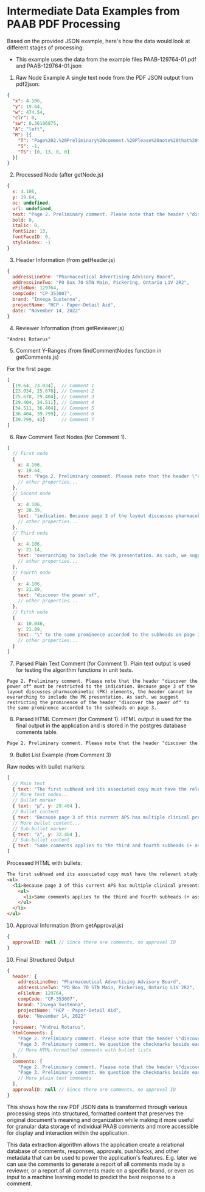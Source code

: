 # Intermediate Data Examples from PAAB PDF Processing #

Based on the provided JSON example, here's how the data would look at different stages of processing:

- This example uses the data from the example files PAAB-129764-01.pdf and PAAB-129764-01.json

1. Raw Node Example
A single text node from the PDF JSON output from pdf2json:

```json
{
  "x": 4.106,
  "y": 19.64,
  "w": 474.54,
  "clr": 0,
  "sw": 0.36196875,
  "A": "left",
  "R": [{
    "T": "Page%202.%20Preliminary%20comment.%20Please%20note%20that%20the%20header%20%22discover%20the%20power%20of%22%20must%20be%20restricted%20to%20the",
    "S": -1,
    "TS": [0, 13, 0, 0]
  }]
}
```

2. Processed Node (after getNode.js)

```javascript
{
  x: 4.106,
  y: 19.64,
  oc: undefined,
  url: undefined,
  text: "Page 2. Preliminary comment. Please note that the header \"discover the power of\" must be restricted to the",
  bold: 0,
  italic: 0,
  fontSize: 13,
  fontFaceID: 0,
  styleIndex: -1
}
```

3. Header Information (from getHeader.js)

```javascript
{
  addressLineOne: "Pharmaceutical Advertising Advisory Board",
  addressLineTwo: "PO Box 70 STN Main, Pickering, Ontario L1V 2R2",
  eFileNum: 129764,
  compCode: "CP-353007",
  brand: "Invega Sustenna",
  projectName: "HCP - Paper-Detail Aid",
  date: "November 14, 2022"
}
```

4. Reviewer Information (from getReviewer.js)

```
"Andrei Rotarus"
```

5. Comment Y-Ranges (from findCommentNodes function in getComments.js)

For the first page:

```javascript
[
  [19.64, 23.034],  // Comment 1
  [23.034, 25.678], // Comment 2
  [25.678, 29.404], // Comment 3
  [29.404, 34.511], // Comment 4
  [34.511, 36.404], // Comment 5
  [36.404, 39.799], // Comment 6
  [39.799, 43]      // Comment 7
]
```

6. Raw Comment Text Nodes (for Comment 1). 

```javascript
[
  // First node
  {
    x: 4.106,
    y: 19.64,
    text: "Page 2. Preliminary comment. Please note that the header \"discover the power of\" must be restricted to the",
    // other properties...
  },
  // Second node
  {
    x: 4.106,
    y: 20.39,
    text: "indication. Because page 3 of the layout discusses pharmacokinetic (PK) elements, the header cannot be",
    // other properties...
  },
  // Third node
  {
    x: 4.106,
    y: 21.14,
    text: "overarching to include the PK presentation. As such, we suggest restricting the prominence of the header ",
    // other properties...
  },
  // Fourth node
  {
    x: 4.106,
    y: 21.89,
    text: "discover the power of",
    // other properties...
  },
  // Fifth node
  {
    x: 10.046,
    y: 21.89,
    text: "\" to the same prominence accorded to the subheads on page 3.",
    // other properties...
  }
]
```

7. Parsed Plain Text Comment (for Comment 1). Plain text output is used for testing the algorithm functions in unit tests.

```
Page 2. Preliminary comment. Please note that the header "discover the power of" must be restricted to the indication. Because page 3 of the layout discusses pharmacokinetic (PK) elements, the header cannot be overarching to include the PK presentation. As such, we suggest restricting the prominence of the header "discover the power of" to the same prominence accorded to the subheads on page 3.
```

8. Parsed HTML Comment (for Comment 1). HTML output is used for the final output in the application and is stored in the postgres database comments table.

```html
Page 2. Preliminary comment. Please note that the header "discover the power of" must be restricted to the indication. Because page 3 of the layout discusses pharmacokinetic (PK) elements, the header cannot be overarching to include the PK presentation. As such, we suggest restricting the prominence of the header "discover the power of" to the same prominence accorded to the subheads on page 3.
```

9. Bullet List Example (from Comment 3)

Raw nodes with bullet markers:

```javascript
[
  // Main text
  { text: "The first subhead and its associated copy must have the relevant study details...", y: 25.678 },
  // More text nodes...
  // Bullet marker
  { text: "µ", y: 29.404 },
  // Bullet content
  { text: "Because page 3 of this current APS has multiple clinical presentations...", y: 29.428 },
  // More bullet content...
  // Sub-bullet marker
  { text: "λ", y: 32.404 },
  // Sub-bullet content
  { text: "Same comments applies to the third and fourth subheads (+ associated copies).", y: 32.428 }
]
```

Processed HTML with bullets:

```html
The first subhead and its associated copy must have the relevant study details (presented as footnotes in this iteration) repositioned somewhere in closer proximity. For reference, please see eFile # 115769, page 5 of the layout, which displays the demonstrated rapid onset of action, with the relevant study details being presented as footnotes on the same page (rather than at the end of the APS). (s4.1)<br/><br/>
<ul>
  <li>Because page 3 of this current APS has multiple clinical presentations (from multiple studies), each presentation must have its study design in closer proximity. You may choose to present them in the same font size as a footnote.
    <ul>
      <li>Same comments applies to the third and fourth subheads (+ associated copies).</li>
    </ul>
  </li>
</ul>
```

10. Approval Information (from getApproval.js)

```javascript
{
  approvalID: null // Since there are comments, no approval ID
}
```

10. Final Structured Output

```javascript
{
  header: {
    addressLineOne: "Pharmaceutical Advertising Advisory Board",
    addressLineTwo: "PO Box 70 STN Main, Pickering, Ontario L1V 2R2",
    eFileNum: 129764,
    compCode: "CP-353007",
    brand: "Invega Sustenna",
    projectName: "HCP - Paper-Detail Aid",
    date: "November 14, 2022"
  },
  reviewer: "Andrei Rotarus",
  htmlComments: [
    "Page 2. Preliminary comment. Please note that the header \"discover the power of\" must be restricted to the...",
    "Page 3. Preliminary comment. We question the checkmarks beside each of the subheads. We do not accept...",
    // More HTML-formatted comments with bullet lists
  ],
  comments: [
    "Page 2. Preliminary comment. Please note that the header \"discover the power of\" must be restricted to the...",
    "Page 3. Preliminary comment. We question the checkmarks beside each of the subheads. We do not accept...",
    // More plain text comments
  ],
  approvalID: null // Since there are comments, no approval ID
}
```

This shows how the raw PDF JSON data is transformed through various processing steps into structured, formatted content that preserves the original document's meaning and organization while making it more useful for granular data storage of individual PAAB comments and more accessible for display and interaction within the application. 

This data extraction algorithm allows the application create a relational database of comments, responses, approvals, pushbacks, and other metadata that can be used to power the application's features. E.g. later we can use the comments to generate a report of all comments made by a reviewer, or a report of all comments made on a specific brand, or even as input to a machine learning model to predict the best response to a comment.